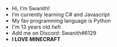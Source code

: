 - Hi, I’m Swanith!
- I’m currently learning C# and Javascript
- My fav programming language is Python
- I'm 13 years old _heh_
- Add me on Discord: Swanith#6129
- **I LOVE MINECRAFT**
